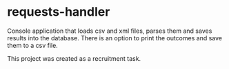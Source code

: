 # requests-handler
Console application that loads csv and xml files, parses them and saves results into the database.
There is an option to print the outcomes and save them to a csv file.

This project was created as a recruitment task.
